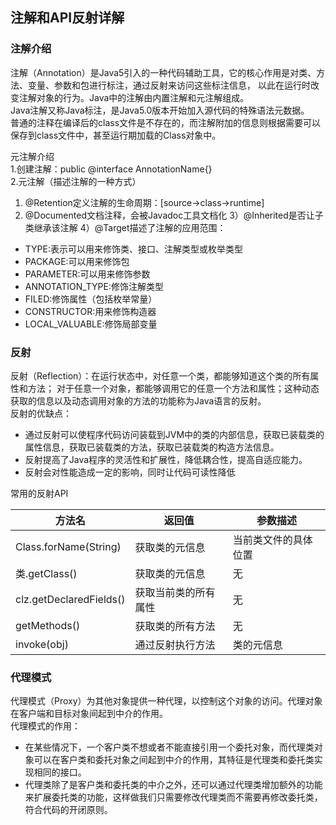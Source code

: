 ## 注解和API反射详解
### 注解介绍
注解（Annotation）是Java5引入的一种代码辅助工具，它的核心作用是对类、方法、变量、参数和包进行标注，通过反射来访问这些标注信息，
以此在运行时改变注解对象的行为。Java中的注解由内置注解和元注解组成。  
Java注解又称Java标注，是Java5.0版本开始加入源代码的特殊语法元数据。  
普通的注释在编译后的class文件是不存在的，而注解附加的信息则根据需要可以保存到class文件中，甚至运行期加载的Class对象中。  

元注解介绍  
1.创建注解：public @interface AnnotationName{}  
2.元注解（描述注解的一种方式）
1) @Retention定义注解的生命周期：[source->class->runtime]
2) @Documented文档注释，会被Javadoc工具文档化
3）@Inherited是否让子类继承该注解
4）@Target描述了注解的应用范围：
 - TYPE:表示可以用来修饰类、接口、注解类型或枚举类型
 - PACKAGE:可以用来修饰包
 - PARAMETER:可以用来修饰参数
 - ANNOTATION_TYPE:修饰注解类型
 - FILED:修饰属性（包括枚举常量）
 - CONSTRUCTOR:用来修饰构造器
 - LOCAL_VALUABLE:修饰局部变量
 
 ### 反射
 反射（Reflection）：在运行状态中，对任意一个类，都能够知道这个类的所有属性和方法；
 对于任意一个对象，都能够调用它的任意一个方法和属性；这种动态获取的信息以及动态调用对象的方法的功能称为Java语言的反射。  
 反射的优缺点：  
 - 通过反射可以使程序代码访问装载到JVM中的类的内部信息，获取已装载类的属性信息，获取已装载类的方法，获取已装载类的构造方法信息。
 - 反射提高了Java程序的灵活性和扩展性，降低耦合性，提高自适应能力。
 - 反射会对性能造成一定的影响，同时让代码可读性降低

常用的反射API  

| 方法名                     | 返回值        | 参数描述       |
|-------------------------|------------|------------|
| Class.forName(String)   | 获取类的元信息    | 当前类文件的具体位置 |
| 类.getClass()            | 获取类的元信息    | 无          |
| clz.getDeclaredFields() | 获取当前类的所有属性 | 无          |
| getMethods()            | 获取类的所有方法   | 无          |
| invoke(obj)             | 通过反射执行方法   | 类的元信息      |



 ### 代理模式
 代理模式（Proxy）为其他对象提供一种代理，以控制这个对象的访问。代理对象在客户端和目标对象间起到中介的作用。  
 代理模式的作用：
 - 在某些情况下，一个客户类不想或者不能直接引用一个委托对象，而代理类对象可以在客户类和委托对象之间起到中介的作用，其特征是代理类和委托类实现相同的接口。
 - 代理类除了是客户类和委托类的中介之外，还可以通过代理类增加额外的功能来扩展委托类的功能，这样做我们只需要修改代理类而不需要再修改委托类，符合代码的开闭原则。
 
 
